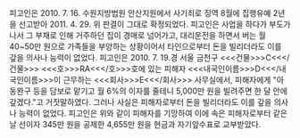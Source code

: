 피고인은 2010. 7. 16. 수원지방법원 안산지원에서 사기죄로 징역 8월에 집행유예 2년을 선고받아 2011. 4. 29. 위 판결이 그대로 확정되었다.
피고인은 사업을 하다가 부도가 나서 그 부채로 인해 거주하던 집이 경매로 넘어가고, 대리운전을 하면서 버는 월 40~50만 원으로 가족들을 부양하는 상황이어서 타인으로부터 돈을 빌리더라도 이를 갚을 의사나 능력이 없었다.
피고인은 2010. 7. 19.경 서울 금천구 <<<건물>>>C<<</건물>>> <<<호>>>RA<<</호>>>호에 있는 피해자 <<<내국인이름>>>D<<</내국인이름>>>이 근무하는 <<<회사>>>E<<</회사>>> 사무실에서, 피해자에게 "아동완구 등을 담보로 맡기고 월 6%의 이자를 줄테니 5,000만 원을 빌려주면 한 달 안에 갚겠다."고 거짓말하였다. 그러나 사실은 피해자로부터 돈을 빌리더라도 이를 갚을 의사나 능력이 없었다.
피고인은 위와 같이 피해자를 기망하여 이에 속은 피해자로부터 같은 날 선이자 345만 원을 공제한 4,655만 원을 현금과 자기앞수표로 교부받았다.